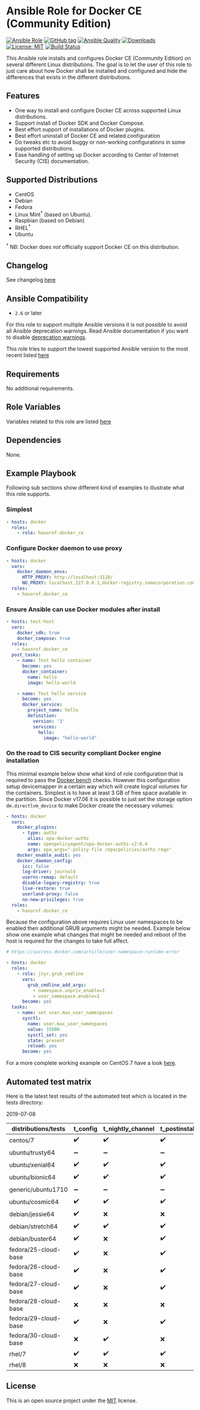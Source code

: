 # Ansible Role for Docker CE (Community Edition)

[![Ansible Role](https://img.shields.io/ansible/role/38776.svg?style=popout-square)](https://galaxy.ansible.com/haxorof/docker_ce/)
[![GitHub tag](https://img.shields.io/github/tag/haxorof/ansible-role-docker-ce.svg?style=popout-square)](https://github.com/haxorof/ansible-role-docker-ce)
[![Ansible Quality](https://img.shields.io/ansible/quality/38776.svg?style=popout-square)](https://galaxy.ansible.com/haxorof/docker_ce/)
[![Downloads](https://img.shields.io/ansible/role/d/38776.svg?style=popout-square)](https://galaxy.ansible.com/haxorof/docker_ce/)
[![License: MIT](https://img.shields.io/badge/License-MIT-yellow.svg?style=popout-square)](https://github.com/haxorof/ansible-role-docker-ce/blob/master/LICENSE)
[![Build Status](https://img.shields.io/travis/com/haxorof/ansible-role-docker-ce/master.svg?style=popout-square)](https://travis-ci.com/haxorof/ansible-role-docker-ce)

This Ansible role installs and configures Docker CE (Community Edition) on several different Linux distributions. The goal is to let the
user of this role to just care about how Docker shall be installed and configured and hide the differences that exists in the
different distributions.

## Features

- One way to install and configure Docker CE across supported Linux distributions.
- Support install of Docker SDK and Docker Compose.
- Best effort support of installations of Docker plugins.
- Best effort uninstall of Docker CE and related configuration
- Do tweaks etc to avoid buggy or non-working configurations in some supported distributions.
- Ease handling of setting up Docker according to Center of Internet Security (CIS) documentation.

## Supported Distributions

- CentOS
- Debian
- Fedora
- Linux Mint<sup>†</sup> (based on Ubuntu).
- Raspbian (based on Debian)
- RHEL<sup>†</sup>
- Ubuntu

<sup>†</sup> NB: Docker does _not_ officially support Docker CE on this distribution.

## Changelog

See changelog [here](https://github.com/haxorof/ansible-role-docker-ce/blob/master/CHANGELOG.md)

## Ansible Compatibility

- `2.6` or later

For this role to support multiple Ansible versions it is not possible to avoid all Ansible deprecation warnings. Read Ansible documentation if you want to disable [deprecation warnings](http://docs.ansible.com/ansible/latest/reference_appendices/config.html#deprecation-warnings).

This role tries to support the lowest supported Ansible version to the most recent listed [here](https://docs.ansible.com/ansible/latest/reference_appendices/release_and_maintenance.html)

## Requirements

No additional requirements.

## Role Variables

Variables related to this role are listed [here](https://github.com/haxorof/ansible-role-docker-ce/blob/master/defaults/main.yml)

## Dependencies

None.

## Example Playbook

Following sub sections show different kind of examples to illustrate what this role supports.

### Simplest

```yaml
- hosts: docker
  roles:
    - role: haxorof.docker_ce
```

### Configure Docker daemon to use proxy

```yaml
- hosts: docker
  vars:
    docker_daemon_envs:
      HTTP_PROXY: http://localhost:3128/
      NO_PROXY: localhost,127.0.0.1,docker-registry.somecorporation.com
  roles:
    - haxorof.docker_ce
```

### Ensure Ansible can use Docker modules after install

```yaml
- hosts: test-host
  vars:
    docker_sdk: true
    docker_compose: true
  roles:
    - haxorof.docker_ce
  post_tasks:
    - name: Test hello container
      become: yes
      docker_container:
        name: hello
        image: hello-world

    - name: Test hello service
      become: yes
      docker_service:
        project_name: hello
        definition:
          version: '3'
          services:
            hello:
              image: "hello-world"
```

### On the road to CIS security compliant Docker engine installation

This minimal example below show what kind of role configuration that is required to pass the [Docker bench](https://github.com/docker/docker-bench-security) checks.
However this configuration setup devicemapper in a certain way which will create logical volumes for the containers. Simplest is to have at least 3 GB of free space available in the partition. Since Docker v17.06 it is possible to just set the storage option `dm.directlvm_device` to make Docker create the necessary volumes:

```yaml
- hosts: docker
  vars:
    docker_plugins:
      - type: authz
        alias: opa-docker-authz
        name: openpolicyagent/opa-docker-authz-v2:0.4
        args: opa_args="-policy-file /opa/policies/authz.rego"
    docker_enable_audit: yes
    docker_daemon_config:
      icc: false
      log-driver: journald
      userns-remap: default
      disable-legacy-registry: true
      live-restore: true
      userland-proxy: false
      no-new-privileges: true
  roles:
    - haxorof.docker_ce
```

Because the configuration above requires Linux user namespaces to be enabled then additional GRUB arguments might be needed. Example below show one example what changes that might be needed and reboot of the host is required for the changes to take full affect.

```yaml
# https://success.docker.com/article/user-namespace-runtime-error

- hosts: docker
  roles:
    - role: jtyr.grub_cmdline
      vars:
        grub_cmdline_add_args:
          - namespace.unpriv_enable=1
          - user_namespace.enable=1
      become: yes
  tasks:
    - name: set user.max_user_namespaces
      sysctl:
        name: user.max_user_namespaces
        value: 15000
        sysctl_set: yes
        state: present
        reload: yes
      become: yes
```

For a more complete working example on CentOS 7 have a look [here](https://github.com/haxorof/ansible-role-docker-ce/blob/master/tests/experimental/cis).

## Automated test matrix

Here is the latest test results of the automated test which is located in the tests directory:

2019-07-08

| distributions/tests  | t_config           | t_nightly_channel  | t_postinstall      | t_old_docker       | t_devicemapper_config | t_auditd           | t_docker_compatibility |
|----------------------|--------------------|--------------------|--------------------|--------------------|-----------------------|--------------------|------------------------|
| centos/7             | :heavy_check_mark: | :heavy_check_mark: | :heavy_check_mark: | :heavy_check_mark: | :heavy_check_mark:    | :heavy_check_mark: | :heavy_minus_sign:     |
| ubuntu/trusty64      | :heavy_minus_sign: | :heavy_minus_sign: | :heavy_minus_sign: | :heavy_minus_sign: | :heavy_minus_sign:    | :heavy_check_mark: | :heavy_check_mark:     |
| ubuntu/xenial64      | :heavy_check_mark: | :heavy_check_mark: | :heavy_check_mark: | :heavy_minus_sign: | :x:                   | :heavy_check_mark: | :heavy_minus_sign:     |
| ubuntu/bionic64      | :heavy_check_mark: | :heavy_check_mark: | :heavy_check_mark: | :heavy_minus_sign: | :x:                   | :heavy_check_mark: | :heavy_minus_sign:     |
| generic/ubuntu1710   | :heavy_minus_sign: | :heavy_minus_sign: | :heavy_minus_sign: | :heavy_minus_sign: | :heavy_minus_sign:    | :x:                | :heavy_check_mark:     |
| ubuntu/cosmic64      | :heavy_check_mark: | :heavy_check_mark: | :heavy_check_mark: | :heavy_minus_sign: | :x:                   | :heavy_check_mark: | :heavy_minus_sign:     |
| debian/jessie64      | :heavy_check_mark: | :x:                | :x:                | :heavy_minus_sign: | :heavy_check_mark:    | :heavy_check_mark: | :heavy_minus_sign:     |
| debian/stretch64     | :heavy_check_mark: | :heavy_check_mark: | :heavy_check_mark: | :heavy_minus_sign: | :x:                   | :heavy_check_mark: | :heavy_minus_sign:     |
| debian/buster64      | :heavy_check_mark: | :x:                | :heavy_check_mark: | :heavy_minus_sign: | :x:                   | :heavy_check_mark: | :heavy_minus_sign:     |
| fedora/25-cloud-base | :heavy_check_mark: | :x:                | :heavy_check_mark: | :heavy_minus_sign: | :heavy_check_mark:    | :heavy_check_mark: | :heavy_minus_sign:     |
| fedora/26-cloud-base | :heavy_check_mark: | :x:                | :heavy_check_mark: | :heavy_minus_sign: | :heavy_check_mark:    | :heavy_check_mark: | :heavy_minus_sign:     |
| fedora/27-cloud-base | :heavy_check_mark: | :x:                | :heavy_check_mark: | :heavy_minus_sign: | :heavy_check_mark:    | :heavy_check_mark: | :heavy_minus_sign:     |
| fedora/28-cloud-base | :x:                | :x:                | :x:                | :heavy_minus_sign: | :x:                   | :x:                | :heavy_minus_sign:     |
| fedora/29-cloud-base | :heavy_check_mark: | :x:                | :heavy_check_mark: | :heavy_minus_sign: | :heavy_check_mark:    | :heavy_check_mark: | :heavy_minus_sign:     |
| fedora/30-cloud-base | :x:                | :heavy_check_mark: | :x:                | :heavy_minus_sign: | :x:                   | :x:                | :heavy_minus_sign:     |
| rhel/7               | :heavy_check_mark: | :heavy_check_mark: | :heavy_check_mark: | :heavy_check_mark: | :heavy_check_mark:    | :heavy_check_mark: | :heavy_minus_sign:     |
| rhel/8               | :x:                | :x:                | :x:                | :heavy_minus_sign: | :x:                   | :x:                | :heavy_minus_sign:     |

## License

This is an open source project under the [MIT](https://github.com/haxorof/ansible-role-docker-ce/blob/master/LICENSE) license.
